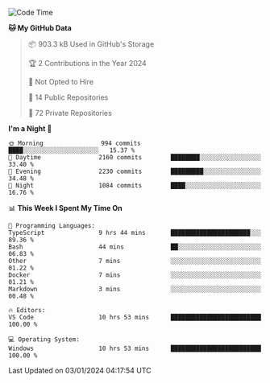 <!--START_SECTION:waka-->
![Code Time](http://img.shields.io/badge/Code%20Time-5%2C074%20hrs%2025%20mins-blue)

**🐱 My GitHub Data** 

> 📦 903.3 kB Used in GitHub's Storage 
 > 
> 🏆 2 Contributions in the Year 2024
 > 
> 🚫 Not Opted to Hire
 > 
> 📜 14 Public Repositories 
 > 
> 🔑 72 Private Repositories 
 > 
**I'm a Night 🦉** 

```text
🌞 Morning                994 commits         ████░░░░░░░░░░░░░░░░░░░░░   15.37 % 
🌆 Daytime                2160 commits        ████████░░░░░░░░░░░░░░░░░   33.40 % 
🌃 Evening                2230 commits        █████████░░░░░░░░░░░░░░░░   34.48 % 
🌙 Night                  1084 commits        ████░░░░░░░░░░░░░░░░░░░░░   16.76 % 
```


📊 **This Week I Spent My Time On** 

```text
💬 Programming Languages: 
TypeScript               9 hrs 44 mins       ██████████████████████░░░   89.36 % 
Bash                     44 mins             ██░░░░░░░░░░░░░░░░░░░░░░░   06.83 % 
Other                    7 mins              ░░░░░░░░░░░░░░░░░░░░░░░░░   01.22 % 
Docker                   7 mins              ░░░░░░░░░░░░░░░░░░░░░░░░░   01.21 % 
Markdown                 3 mins              ░░░░░░░░░░░░░░░░░░░░░░░░░   00.48 % 

🔥 Editors: 
VS Code                  10 hrs 53 mins      █████████████████████████   100.00 % 

💻 Operating System: 
Windows                  10 hrs 53 mins      █████████████████████████   100.00 % 
```


 Last Updated on 03/01/2024 04:17:54 UTC
<!--END_SECTION:waka-->

